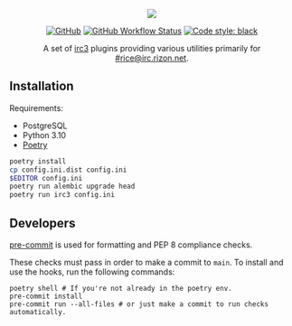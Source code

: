 <p align="center">
  <img align="center" src="logo.png">
</p>

<p align="center">
<a href="LICENSE"><img src="https://img.shields.io/github/license/TheReverend403/cappuccino?style=flat-square" alt="GitHub"></a>
<a href="https://github.com/TheReverend403/cappuccino/actions"><img src="https://img.shields.io/github/actions/workflow/status/TheReverend403/cappuccino/docker.yml?branch=main&style=flat-square" alt="GitHub Workflow Status"></a>
<a href="https://github.com/psf/black"><img src="https://img.shields.io/badge/code%20style-black-000000.svg?style=flat-square" alt="Code style: black"></a>
</p>

<p align="center">
A set of <a href="https://github.com/gawel/irc3">irc3</a> plugins providing various utilities primarily for <a href="https://qchat.rizon.net/?channels=rice">#rice@irc.rizon.net</a>.
</p>

## Installation

Requirements:

* PostgreSQL
* Python 3.10
* [Poetry](https://python-poetry.org)

```sh
poetry install
cp config.ini.dist config.ini
$EDITOR config.ini
poetry run alembic upgrade head
poetry run irc3 config.ini
```

## Developers

[pre-commit](https://pre-commit.com/) is used for formatting and PEP 8 compliance checks.

These checks must pass in order to make a commit to `main`. To install and use the hooks, run the following commands:

```shell script
poetry shell # If you're not already in the poetry env.
pre-commit install
pre-commit run --all-files # or just make a commit to run checks automatically.
```
